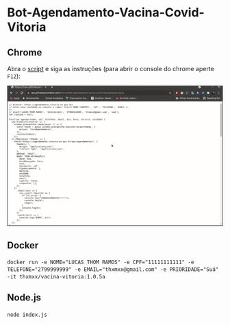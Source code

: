 # Bot-Agendamento-Vacina-Covid-Vitoria

## Chrome

Abra o [script](https://raw.githubusercontent.com/thxmxx/Bot-Agendamento-Vacina-Covid-Vitoria/main/script.js) e siga as instruções (para abrir o console do chrome aperte `F12`):

![Exemplo](howto.gif)

## Docker

`docker run -e NOME="LUCAS THOM RAMOS" -e CPF="11111111111" -e TELEFONE="2799999999" -e EMAIL="thxmxx@gmail.com" -e PRIORIDADE="Suá" -it thxmxx/vacina-vitoria:1.0.5a`

## Node.js
`node index.js`

